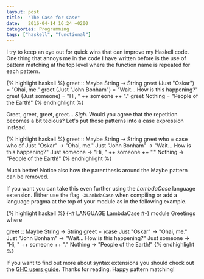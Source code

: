 ```yaml
---
layout: post
title:  "The Case for Case"
date:   2016-04-14 16:24 +0200
categories: Programming
tags: ["haskell", "functional"]
---
```


I try to keep an eye out for quick wins that can improve my Haskell code. One
thing that annoys me in the code I have written before is the use of pattern
matching at the top level where the function name is repeated for each
pattern.

{% highlight haskell %}
greet :: Maybe String -> String
greet (Just "Oskar")       = "Ohai, me."
greet (Just "John Bonham") = "Wait... How is this happening?"
greet (Just someone)       = "Hi, " ++ someone ++ "."
greet Nothing              = "People of the Earth!"
{% endhighlight %}

Greet, greet, greet, greet... _*Sigh*_. Would you agree that the repetition
becomes a bit tedious? Let's put those patterns into a case expression instead.

{% highlight haskell %}
greet :: Maybe String -> String
greet who = case who of
  Just "Oskar"       -> "Ohai, me."
  Just "John Bonham" -> "Wait... How is this happening?"
  Just someone       -> "Hi, " ++ someone ++ "."
  Nothing            -> "People of the Earth!"
{% endhighlight %}

Much better! Notice also how the parenthesis around the Maybe pattern can be
removed.

If you want you can take this even further using the _LambdaCase_ language
extension. Either use the flag `-XLambdaCase` when compiling or add a language
pragma at the top of your module as in the following example.

{% highlight haskell %}
{-# LANGUAGE LambdaCase #-}
module Greetings where

greet :: Maybe String -> String
greet = \case
  Just "Oskar"       -> "Ohai, me."
  Just "John Bonham" -> "Wait... How is this happening?"
  Just someone       -> "Hi, " ++ someone ++ "."
  Nothing            -> "People of the Earth!"
{% endhighlight %}

If you want to find out more about syntax extensions you should check out the
[GHC users guide](https://downloads.haskell.org/~ghc/7.8.4/docs/html/users_guide/syntax-extns.html).
Thanks for reading. Happy pattern matching!
